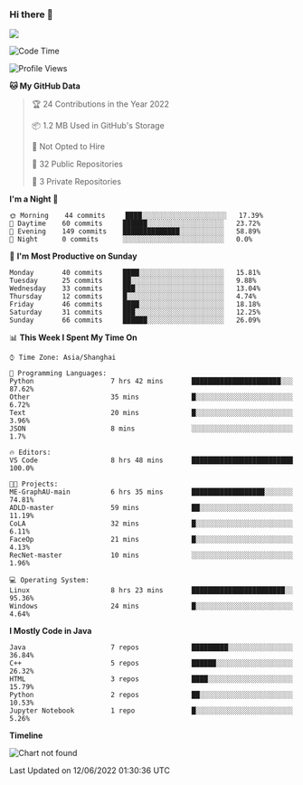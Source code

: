 ### Hi there 👋

<!--
**zhou-ning/zhou-ning** is a ✨ _special_ ✨ repository because its `README.md` (this file) appears on your GitHub profile.

Here are some ideas to get you started:

- 🔭 I’m currently working on ...
- 🌱 I’m currently learning ...
- 👯 I’m looking to collaborate on ...
- 🤔 I’m looking for help with ...
- 💬 Ask me about ...
- 📫 How to reach me: ...
- 😄 Pronouns: ...
- ⚡ Fun fact: ...
-->
![](https://github-readme-stats.vercel.app/api?username=zhou-ning)

<!--START_SECTION:waka-->
![Code Time](http://img.shields.io/badge/Code%20Time-0%20secs-blue)

![Profile Views](http://img.shields.io/badge/Profile%20Views-1-blue)

**🐱 My GitHub Data** 

> 🏆 24 Contributions in the Year 2022
 > 
> 📦 1.2 MB Used in GitHub's Storage 
 > 
> 🚫 Not Opted to Hire
 > 
> 📜 32 Public Repositories 
 > 
> 🔑 3 Private Repositories  
 > 
**I'm a Night 🦉** 

```text
🌞 Morning    44 commits     ████░░░░░░░░░░░░░░░░░░░░░   17.39% 
🌆 Daytime    60 commits     ██████░░░░░░░░░░░░░░░░░░░   23.72% 
🌃 Evening    149 commits    ██████████████░░░░░░░░░░░   58.89% 
🌙 Night      0 commits      ░░░░░░░░░░░░░░░░░░░░░░░░░   0.0%

```
📅 **I'm Most Productive on Sunday** 

```text
Monday       40 commits     ████░░░░░░░░░░░░░░░░░░░░░   15.81% 
Tuesday      25 commits     ██░░░░░░░░░░░░░░░░░░░░░░░   9.88% 
Wednesday    33 commits     ███░░░░░░░░░░░░░░░░░░░░░░   13.04% 
Thursday     12 commits     █░░░░░░░░░░░░░░░░░░░░░░░░   4.74% 
Friday       46 commits     ████░░░░░░░░░░░░░░░░░░░░░   18.18% 
Saturday     31 commits     ███░░░░░░░░░░░░░░░░░░░░░░   12.25% 
Sunday       66 commits     ██████░░░░░░░░░░░░░░░░░░░   26.09%

```


📊 **This Week I Spent My Time On** 

```text
⌚︎ Time Zone: Asia/Shanghai

💬 Programming Languages: 
Python                   7 hrs 42 mins       ██████████████████████░░░   87.62% 
Other                    35 mins             █░░░░░░░░░░░░░░░░░░░░░░░░   6.72% 
Text                     20 mins             █░░░░░░░░░░░░░░░░░░░░░░░░   3.96% 
JSON                     8 mins              ░░░░░░░░░░░░░░░░░░░░░░░░░   1.7%

🔥 Editors: 
VS Code                  8 hrs 48 mins       █████████████████████████   100.0%

🐱‍💻 Projects: 
ME-GraphAU-main          6 hrs 35 mins       ██████████████████░░░░░░░   74.81% 
ADLD-master              59 mins             ██░░░░░░░░░░░░░░░░░░░░░░░   11.19% 
CoLA                     32 mins             █░░░░░░░░░░░░░░░░░░░░░░░░   6.11% 
FaceOp                   21 mins             █░░░░░░░░░░░░░░░░░░░░░░░░   4.13% 
RecNet-master            10 mins             ░░░░░░░░░░░░░░░░░░░░░░░░░   1.96%

💻 Operating System: 
Linux                    8 hrs 23 mins       ███████████████████████░░   95.36% 
Windows                  24 mins             █░░░░░░░░░░░░░░░░░░░░░░░░   4.64%

```

**I Mostly Code in Java** 

```text
Java                     7 repos             █████████░░░░░░░░░░░░░░░░   36.84% 
C++                      5 repos             ██████░░░░░░░░░░░░░░░░░░░   26.32% 
HTML                     3 repos             ████░░░░░░░░░░░░░░░░░░░░░   15.79% 
Python                   2 repos             ██░░░░░░░░░░░░░░░░░░░░░░░   10.53% 
Jupyter Notebook         1 repo              █░░░░░░░░░░░░░░░░░░░░░░░░   5.26%

```


**Timeline**

![Chart not found](https://raw.githubusercontent.com/zhou-ning/zhou-ning/main/charts/bar_graph.png) 


 Last Updated on 12/06/2022 01:30:36 UTC
<!--END_SECTION:waka-->
